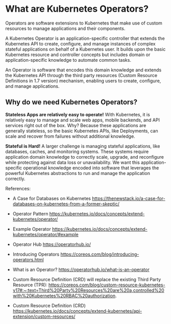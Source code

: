
# What are Kubernetes Operators?

Operators are software extensions to Kubernetes that make use of custom resources to manage applications and their components.
 
 
A Kubernetes Operator is an application-specific controller that extends the Kubernetes API to create, configure, and manage instances of complex stateful applications on behalf of a Kubernetes user. It builds upon the basic Kubernetes resource and controller concepts but includes domain or application-specific knowledge to automate common tasks.

An Operator is software that encodes this domain knowledge and extends the Kubernetes API through the third party resources (Custom Resource Definitions in 1.7 version) mechanism, enabling users to create, configure, and manage applications.

## Why do we need Kubernetes Operators?

**Stateless Apps are relatively easy to operate!** With Kubernetes, it is relatively easy to manage and scale web apps, mobile backends, and API services right out of the box. Why? Because these applications are generally stateless, so the basic Kubernetes APIs, like Deployments, can scale and recover from failures without additional knowledge.

**Stateful is Hard!** A larger challenge is managing stateful applications, like databases, caches, and monitoring systems. These systems require application domain knowledge to correctly scale, upgrade, and reconfigure while protecting against data loss or unavailability. We want this application-specific operational knowledge encoded into software that leverages the powerful Kubernetes abstractions to run and manage the application correctly.


References:
* A Case for Databases on Kubernetes https://thenewstack.io/a-case-for-databases-on-kubernetes-from-a-former-skeptic/

* Operator Pattern https://kubernetes.io/docs/concepts/extend-kubernetes/operator/

* Example Operator https://kubernetes.io/docs/concepts/extend-kubernetes/operator/#example

* Operator Hub https://operatorhub.io/

* Introducing Operators https://coreos.com/blog/introducing-operators.html

* What is an Operator? https://operatorhub.io/what-is-an-operator

* Custom Resource Definition (CRD) will replace the existing Third Party Resource (TPR): https://coreos.com/blog/custom-resource-kubernetes-v17#:~:text=Third%20Party%20Resources%20are%20a,controlled%20with%20Kubernetes%20RBAC%20authorization.

* Custom Resource Definition (CRD) https://kubernetes.io/docs/concepts/extend-kubernetes/api-extension/custom-resources/
 
